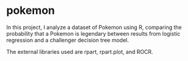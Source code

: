 # pokemon
In this project, I analyze a dataset of Pokemon using R, comparing the probability that a Pokemon is legendary between results from logistic regression and a challenger decision tree model.

The external libraries used are rpart, rpart.plot, and ROCR.
